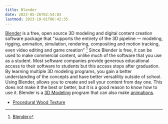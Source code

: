 ```yaml
---
title: Blender
date: 2023-05-26T02:54:03
lastmod: 2023-10-01T06:42:35
---
```


[Blender](https://www.blender.org) is a free, open source 3D modeling and digital content creation software package that "supports the entirety of the 3D pipeline — modeling, rigging, animation, simulation, rendering, compositing and motion tracking, even video editing and game creation" [^1] Since Blender is free, it can be used to make commercial content, unlike much of the software that you use as a student. Most software companies provide generous educational access to their software to students but this access stops after graduation. By learning multiple 3D modeling programs, you gain a better understanding of the concepts and have better versatility outside of school. Using Blender, allows you to create and sell your content from day one. This does not make it the best or better, but it is a good reason to know how to use it. Blender is a [3D Modeling](../3d-modeling.md) program that can also make [animations](../../video/animation.md).

- [Procedural Wood Texture](blender-prodedural-wood-texture.md)

[^1]: [Blender](https://www.blender.org)
